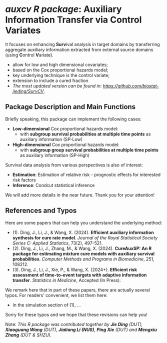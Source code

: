 # *auxcv R package*: Auxiliary Information Transfer via Control Variates

It focuses on enhancing **Surv**ival analysis in target domains by transferring aggregate auxiliary information extracted from external source domains (using **C**ontrol **V**ariate). 
- allow for low and high dimensional covariates;
- based on the Cox proportional hazards model;
- key underlying technique is the control variate;
- extension to include a cured fraction
- *The most updated version can be found in:  https://github.com/biostat-jieding/SurvCV*.

## Package Description and Main Functions

Briefly speaking, this package can implement the following cases:
- **Low-dimensional** Cox proportional hazards model:
  - with **subgroup survival probabilities at multiple time points** as auxiliary information (SP-Low)
- **High-dimensional** Cox proportional hazards model:
  - with **subgroup group survival probabilities at multiple time points** as auxiliary information (SP-High)

Survival data analysis from various perspectives is also of interest: 
- **Estimation**: Estimation of relative risk - prognostic effects for interested risk factors
- **Inference**: Condcut statistical inference



We will add more details in the near future. Thank you for your attention!

## References and Typos

Here are some papers that can help you understand the underlying method:
- (1). Ding, J., Li, J., & Wang, X. (2024). **Efficient auxiliary information synthesis for cure rate model**. *Journal of the Royal Statistical Society Series C: Applied Statistics*, 73(2), 497-521.
- (2). Ding, J., Li, J., Zhang, M., & Wang, X. (2024). **CureAuxSP: An R package for estimating mixture cure models with auxiliary survival probabilities**. *Computer Methods and Programs in Biomedicine*, 251, 108212.
- (3). Ding, J., Li, J., Xie, P., & Wang, X. (2024+). **Efficient risk assessment of time-to-event targets with adaptive information transfer**. *Statistics in Medicine*, Accepted (In Press).

We remark here that in part of these papers, there are actually several typos. For readers' convenient, we list them here:
- In the simulation section of (1), ...

Sorry for these typos and we hope that these revisions can help you!

Note: *This R package was contributed together by **Jie Ding** (DUT), **Xiaoguang Wang** (DUT), **Jialiang Li (NUS)**, **Ping Xie** (DUT) and **Mengxiu Zhang** (DUT & SHZU).*
